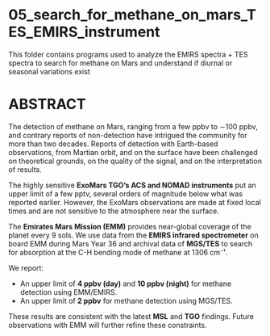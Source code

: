 # 05_search_for_methane_on_mars_TES_EMIRS_instrument
This folder contains programs used to analyze the EMIRS spectra + TES spectra to search for methane on Mars and understand if diurnal or seasonal variations exist

# ABSTRACT

The detection of methane on Mars, ranging from a few ppbv to ∼100 ppbv, and contrary reports of non-detection have intrigued the community for more than two decades. Reports of detection with Earth-based observations, from Martian orbit, and on the surface have been challenged on theoretical grounds, on the quality of the signal, and on the interpretation of results.  

The highly sensitive **ExoMars TGO’s ACS and NOMAD instruments** put an upper limit of a few pptv, several orders of magnitude below what was reported earlier. However, the ExoMars observations are made at fixed local times and are not sensitive to the atmosphere near the surface.  

The **Emirates Mars Mission (EMM)** provides near-global coverage of the planet every 9 sols. We use data from the **EMIRS infrared spectrometer** on board EMM during Mars Year 36 and archival data of **MGS/TES** to search for absorption at the C-H bending mode of methane at 1306 cm⁻¹.  

We report:
- An upper limit of **4 ppbv (day)** and **10 ppbv (night)** for methane detection using EMM/EMIRS.  
- An upper limit of **2 ppbv** for methane detection using MGS/TES.  

These results are consistent with the latest **MSL** and **TGO** findings. Future observations with EMM will further refine these constraints.


